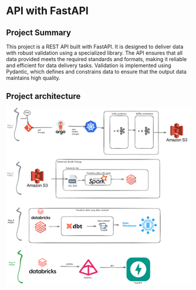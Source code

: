 # API with FastAPI

## Project Summary
This project is a REST API built with FastAPI. It is designed to deliver data with robust validation using a specialized library. The API ensures that all data provided meets the required standards and formats, making it reliable and efficient for data delivery tasks.
Validation is implemented using Pydantic, which defines and constrains data to ensure that the output data maintains high quality.


## Project architecture
![Project Architecture](images/diagram_s4.png)